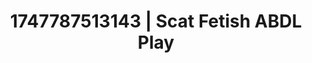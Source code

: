 ---
categories:
- Tasteful nudity
- Volleyball
- Midnight surrender
- Dark fantasy erotica
- Moonlit passion
image: /assets/images/1747787513143.jpg
layout: post
seo:
  description: Featured content with artistic Scat Fetish, ABDL Play. HD images available.
  keywords: Scat Fetish, ABDL Play
  og_image: /assets/images/1747787513143.jpg
  schema_type: VisualArtwork
tags:
- '#1747787513143'
- ABDL Play
- Scat Fetish
title: 1747787513143 | Scat Fetish ABDL Play
---